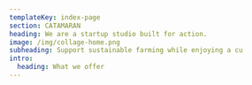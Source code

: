 ```yaml
---
templateKey: index-page
section: CATAMARAN
heading: We are a startup studio built for action.
image: /img/collage-home.png
subheading: Support sustainable farming while enjoying a cu
intro:
  heading: What we offer
---
```


